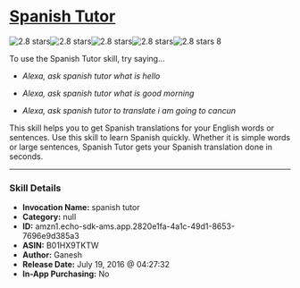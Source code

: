 # [Spanish Tutor](http://alexa.amazon.com/#skills/amzn1.echo-sdk-ams.app.2820e1fa-4a1c-49d1-8653-7696e9d385a3)
![2.8 stars](../../images/ic_star_black_18dp_1x.png)![2.8 stars](../../images/ic_star_black_18dp_1x.png)![2.8 stars](../../images/ic_star_half_black_18dp_1x.png)![2.8 stars](../../images/ic_star_border_black_18dp_1x.png)![2.8 stars](../../images/ic_star_border_black_18dp_1x.png) 8

To use the Spanish Tutor skill, try saying...

* *Alexa, ask spanish tutor what is hello*

* *Alexa, ask spanish tutor what is good morning*

* *Alexa, ask spanish tutor to translate i am going to cancun*

This skill helps you to get Spanish translations for your English words or sentences. Use this skill to learn Spanish quickly. Whether it is simple words or large sentences, Spanish Tutor gets your Spanish translation done in seconds.

***

### Skill Details

* **Invocation Name:** spanish tutor
* **Category:** null
* **ID:** amzn1.echo-sdk-ams.app.2820e1fa-4a1c-49d1-8653-7696e9d385a3
* **ASIN:** B01HX9TKTW
* **Author:** Ganesh
* **Release Date:** July 19, 2016 @ 04:27:32
* **In-App Purchasing:** No
